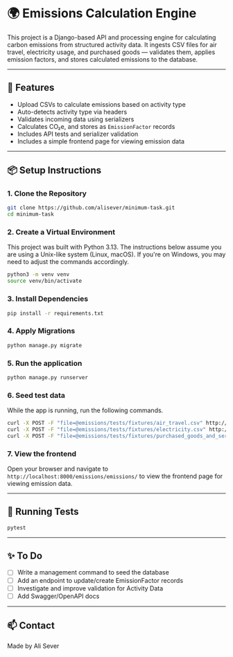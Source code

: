 # 🌍 Emissions Calculation Engine

This project is a Django-based API and processing engine for calculating carbon emissions from 
structured activity data. It ingests CSV files for air travel, electricity usage, 
and purchased goods — validates them, applies emission factors, and stores calculated emissions to the database.

---

## 🚀 Features

- Upload CSVs to calculate emissions based on activity type
- Auto-detects activity type via headers
- Validates incoming data using serializers
- Calculates CO₂e, and stores as `EmissionFactor` records
- Includes API tests and serializer validation
- Includes a simple frontend page for viewing emission data

---

## 📦 Setup Instructions

### 1. Clone the Repository

```bash
git clone https://github.com/alisever/minimum-task.git
cd minimum-task
```

### 2. Create a Virtual Environment
This project was built with Python 3.13. The instructions below assume you are using a Unix-like system (Linux, macOS). If you're on Windows, you may need to adjust the commands accordingly.

```bash
python3 -m venv venv
source venv/bin/activate
```

### 3. Install Dependencies

```bash
pip install -r requirements.txt
```

### 4. Apply Migrations

```bash
python manage.py migrate
```

### 5. Run the application

```bash
python manage.py runserver
```

### 6. Seed test data
While the app is running, run the following commands.

```bash
curl -X POST -F "file=@emissions/tests/fixtures/air_travel.csv" http://localhost:8000/emissions/upload-emissions/
curl -X POST -F "file=@emissions/tests/fixtures/electricity.csv" http://localhost:8000/emissions/upload-emissions/
curl -X POST -F "file=@emissions/tests/fixtures/purchased_goods_and_services.csv" http://localhost:8000/emissions/upload-emissions/
```

### 7. View the frontend
Open your browser and navigate to `http://localhost:8000/emissions/emissions/` to view the frontend page for viewing emission data.

---

## 🧪 Running Tests

```bash
pytest
```

---

## ✨ To Do

- [ ] Write a management command to seed the database
- [ ] Add an endpoint to update/create EmissionFactor records
- [ ] Investigate and improve validation for Activity Data
- [ ] Add Swagger/OpenAPI docs

---

## 📫 Contact

Made by Ali Sever